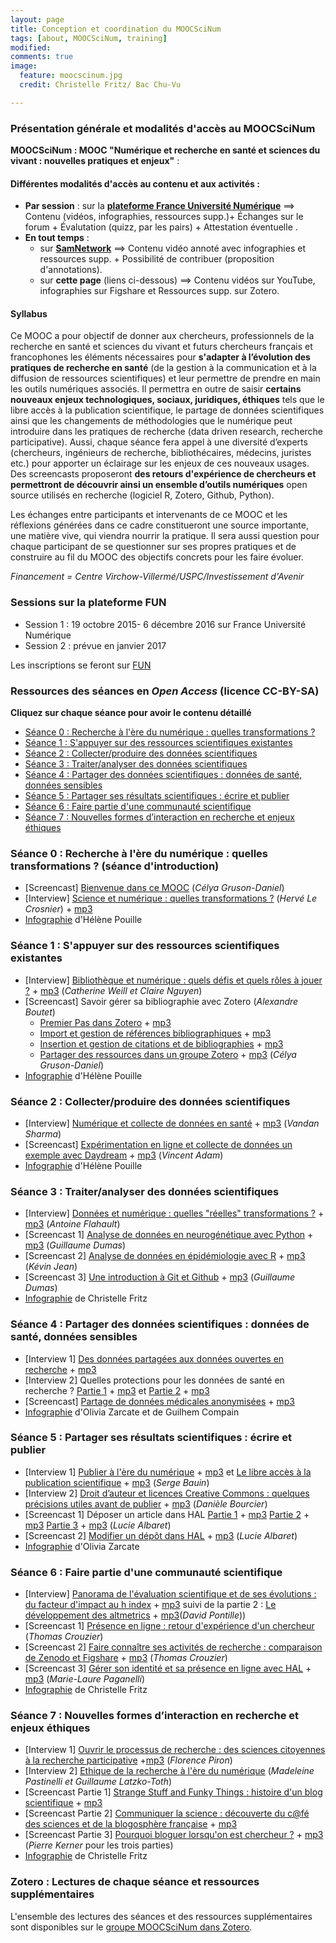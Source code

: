 ```yaml
---
layout: page
title: Conception et coordination du MOOCSciNum
tags: [about, MOOCSciNum, training]
modified:
comments: true
image:
  feature: moocscinum.jpg
  credit: Christelle Fritz/ Bac Chu-Vu

---
```




### Présentation générale et modalités d'accès au MOOCSciNum

**MOOCSciNum : MOOC "Numérique et recherche en santé et sciences du vivant : nouvelles pratiques et enjeux"** :

#### Différentes modalités d'accès au contenu et aux activités :

- **Par session** : sur la **[plateforme France Université Numérique](https://www.france-universite-numerique-mooc.fr/courses/VirchowVillerme/06005/session01/about)** ==> Contenu (vidéos, infographies, ressources supp.)+ Échanges sur le forum + Évalutation (quizz, par les pairs) + Attestation éventuelle .
- **En tout temps** :
  - sur **[SamNetwork](https://www.sam-network.org/video/mooc-numerique-et-recherche-en-sante-et-sciences-du-vivant-moocscinum)** ==> Contenu vidéo annoté avec infographies et ressources supp. + Possibilité de contribuer (proposition d'annotations).
  - sur **cette page** (liens ci-dessous) ==> Contenu vidéos sur YouTube, infographies sur Figshare et Ressources supp. sur Zotero.

#### Syllabus

Ce MOOC a pour objectif de donner aux chercheurs, professionnels de la recherche en santé et sciences du vivant et futurs chercheurs français et francophones les éléments nécessaires pour **s'adapter à l’évolution des pratiques de recherche en santé** (de la gestion à la communication et à la diffusion de ressources scientifiques) et leur permettre de prendre en main les outils numériques associés. Il permettra en outre de saisir **certains nouveaux enjeux technologiques, sociaux, juridiques, éthiques** tels que le libre accès à la publication scientifique, le partage de données scientifiques ainsi que les changements de méthodologies que le numérique peut introduire dans les pratiques de recherche (data driven research, recherche participative).
Aussi, chaque séance fera appel à une diversité d’experts (chercheurs, ingénieurs de recherche, bibliothécaires, médecins, juristes etc.) pour apporter un éclairage sur les enjeux de ces nouveaux usages. Des screencasts proposeront **des retours d'expérience de chercheurs et permettront de découvrir ainsi un ensemble d’outils numériques** open source utilisés en recherche (logiciel R, Zotero, Github, Python).

Les échanges entre participants et intervenants de ce MOOC et les réflexions générées dans ce cadre constitueront une source importante, une matière vive, qui viendra nourrir la pratique. Il sera aussi question pour chaque participant de se questionner sur ses propres pratiques et de construire au fil du MOOC des objectifs concrets pour les faire évoluer.


*Financement = Centre Virchow-Villermé/USPC/Investissement d'Avenir*

### Sessions sur la plateforme FUN

- Session 1 : 19 octobre 2015- 6 décembre 2016 sur France Université Numérique
- Session 2 : prévue en janvier 2017

Les inscriptions se feront sur [FUN](https://www.fun-mooc.fr/courses/VirchowVillerme/06005/session01/about)

### Ressources des séances en *Open Access* (licence CC-BY-SA)

**Cliquez sur chaque séance pour avoir le contenu détaillé**

- [Séance 0 : Recherche à l'ère du numérique : quelles transformations ?](#seance0)
- [Séance 1 : S'appuyer sur des ressources scientifiques existantes](#seance1)
- [Séance 2 : Collecter/produire des données scientifiques](#seance2)
- [Séance 3 : Traiter/analyser des données scientifiques](#seance3)
- [Séance 4 : Partager des données scientifiques : données de santé, données sensibles](#seance4)
- [Séance 5 : Partager ses résultats scientifiques : écrire et publier](#seance5)
- [Séance 6 : Faire partie d'une communauté scientifique](#seance6)
- [Séance 7 : Nouvelles formes d’interaction en recherche et enjeux éthiques](#seance7)


### Séance 0 : Recherche à l'ère du numérique : quelles transformations ? (séance d'introduction) <a name="seanceO"></a>
- [Screencast] [Bienvenue dans ce MOOC](https://youtu.be/MKGgSefAjmU?list=PLp_ugSUC6I1oLenFuPlekHFU3nudIWa5V) (*Célya Gruson-Daniel*)
- [Interview] [Science et numérique : quelles transformations ?](https://www.youtube.com/watch?v=rG7yjPKQ-ZY) (*Hervé Le Crosnier*) + [mp3](https://oae.esup-portail.org/content/OAE-Esup/VJt1kPnll)
- [Infographie](http://figshare.com/articles/Science_et_num_rique_quelles_transformations_/1572555) d'Hélène Pouille

### Séance 1 : S'appuyer sur des ressources scientifiques existantes <a name="seance1"></a>
- [Interview] [Bibliothèque et numérique : quels défis et quels rôles à jouer ?](https://www.youtube.com/watch?v=COcklc4QASg) + [mp3](https://oae.esup-portail.org/content/OAE-Esup/VktQn0Gbe) (*Catherine Weill et Claire Nguyen*)
- [Screencast] Savoir gérer sa bibliographie avec Zotero (*Alexandre Boutet*)
  - [Premier Pas dans Zotero](https://www.youtube.com/watch?v=sBNhU7eTKz4) + [mp3](https://oae.esup-portail.org/content/OAE-Esup/V1gfoaRfbe)
  - [Import et gestion de références bibliographiques](https://www.youtube.com/watch?v=pbzBhQk9S7w) + [mp3](https://oae.esup-portail.org/content/OAE-Esup/4JFWaRzWg)
  - [Insertion et gestion de citations et de bibliographies](https://www.youtube.com/watch?v=6AoackQaw1g) + [mp3](https://oae.esup-portail.org/content/OAE-Esup/Nkbq2Czbg)
  - [Partager des ressources dans un groupe Zotero](https://www.youtube.com/watch?v=HDcO2TAPGdk) + [mp3](https://oae.esup-portail.org/content/OAE-Esup/VyGw30M-g) (*Célya Gruson-Daniel*)
- [Infographie](http://figshare.com/articles/Biblioth_que_et_num_rique_quels_d_fis_et_quels_r_les_jouer_/1585142) d'Hélène Pouille

### Séance 2 : Collecter/produire des données scientifiques <a name="seance2"></a>

- [Interview] [Numérique et collecte de données en santé](https://www.youtube.com/watch?v=vB0jHQgVkEs&list=PLp_ugSUC6I1oANRlVyd0oou2YPdngIqn_&index=2) + [mp3](https://oae.esup-portail.org/content/OAE-Esup/EJzOAGnZx) (*Vandan Sharma*)
- [Screencast] [Expérimentation en ligne et collecte de données un exemple avec Daydream](https://www.youtube.com/watch?v=nQWLKt_6Ac4&list=PLp_ugSUC6I1oANRlVyd0oou2YPdngIqn_) + [mp3](https://oae.esup-portail.org/content/OAE-Esup/N1nvkQ2Ze) (*Vincent Adam*)
- [Infographie](http://figshare.com/articles/Num_rique_et_collecte_des_donn_es_en_sant_/1590970) d'Hélène Pouille

### Séance 3 : Traiter/analyser des données scientifiques <a name="seance3"></a>
- [Interview] [Données et numérique : quelles "réelles" transformations ?](https://www.youtube.com/watch?v=itHhiPkH7yc) + [mp3](https://oae.esup-portail.org/content/OAE-Esup/V1kiN8rMg) (*Antoine Flahault*)
- [Screencast 1] [Analyse de données en neurogénétique avec Python](https://www.youtube.com/watch?v=nKnNeIy5SqM) + [mp3](https://oae.esup-portail.org/content/OAE-Esup/VJm1NIBMx) (*Guillaume Dumas*)
- [Screencast 2] [Analyse de données en épidémiologie avec R](https://www.youtube.com/watch?v=KE-WZwGaGi4) + [mp3](https://oae.esup-portail.org/content/OAE-Esup/N1csX8BGe) (*Kévin Jean*)
- [Screencast 3] [Une introduction à Git et Github](https://www.youtube.com/watch?v=jrxOCiIo1fs) + [mp3](https://oae.esup-portail.org/content/OAE-Esup/VkUX4LrMx) (*Guillaume Dumas*)
- [Infographie](https://figshare.com/articles/Donn_es_et_num_rique_quelles_r_elles_transformations_/3380833) de Christelle Fritz

### Séance 4 : Partager des données scientifiques : données de santé, données sensibles <a name="seance4"></a>
- [Interview 1] [Des données partagées aux données ouvertes en recherche](https://www.youtube.com/watch?v=_Y0MiIqBjM0&list=PLp_ugSUC6I1rNuPsU_A8S_bU-INiOJ9f_) + [mp3](https://oae.esup-portail.org/content/OAE-Esup/4yeeFq0Me)
- [Interview 2] Quelles protections pour les données de santé en recherche ? [Partie 1](https://www.youtube.com/watch?v=Msf7emTMPjU&list=PLp_ugSUC6I1rNuPsU_A8S_bU-INiOJ9f_&index=2) + [mp3](https://oae.esup-portail.org/content/OAE-Esup/VkUXK9Azx) et [Partie 2](https://www.youtube.com/watch?v=kP-qDndoxfs&index=3&list=PLp_ugSUC6I1rNuPsU_A8S_bU-INiOJ9f_) + [mp3](https://oae.esup-portail.org/content/OAE-Esup/EyZj_qRfx)
- [Screencast] [Partage de données médicales anonymisées](https://www.youtube.com/watch?v=VxGkiF--3D0&list=PLp_ugSUC6I1rNuPsU_A8S_bU-INiOJ9f_&index=4) + [mp3](https://oae.esup-portail.org/content/OAE-Esup/41Bzs5CMg)
- [Infographie](https://figshare.com/articles/Donn_es_de_sant_quelles_protections_/1601882) d'Olivia Zarcate et de Guilhem Compain

### Séance 5 : Partager ses résultats scientifiques : écrire et publier <a name="seance5"></a>
- [Interview 1] [Publier à l'ère du numérique](https://www.youtube.com/watch?v=uKUScf6NrNY&list=PLp_ugSUC6I1pnakHnSIqyUqEb_uYt3j-k) + [mp3](https://oae.esup-portail.org/content/OAE-Esup/NkoCWksQe) et [Le libre accès à la publication scientifique](https://www.youtube.com/watch?v=VbGEmOi7PEo&list=PLp_ugSUC6I1pnakHnSIqyUqEb_uYt3j-k&index=3) + [mp3](https://oae.esup-portail.org/content/OAE-Esup/4kswXyimx) (*Serge Bauin*)
- [Interview 2] [Droit d’auteur et licences Creative Commons : quelques précisions utiles avant de publier](https://www.youtube.com/watch?v=MM8oZPsGOj0&index=2&list=PLp_ugSUC6I1pnakHnSIqyUqEb_uYt3j-k) + [mp3](https://oae.esup-portail.org/content/OAE-Esup/N1WJmysXg) (*Danièle Bourcier*)
- [Screencast 1] Déposer un article dans HAL [Partie 1](https://www.youtube.com/watch?v=XiOw-ilpnjo&list=PLp_ugSUC6I1pnakHnSIqyUqEb_uYt3j-k&index=4) + [mp3](https://oae.esup-portail.org/content/OAE-Esup/VyEmX1jmg) [Partie 2](https://www.youtube.com/watch?v=0n7yuI788Z4&index=5&list=PLp_ugSUC6I1pnakHnSIqyUqEb_uYt3j-k) + [mp3](https://oae.esup-portail.org/content/OAE-Esup/E1Gn4Jjml) [Partie 3](https://www.youtube.com/watch?v=NRTy8B4WvaI&list=PLp_ugSUC6I1pnakHnSIqyUqEb_uYt3j-k&index=6) + [mp3](https://www.youtube.com/watch?v=NRTy8B4WvaI&index=6&list=PLp_ugSUC6I1pnakHnSIqyUqEb_uYt3j-k) (*Lucie Albaret*)
- [Screencast 2] [Modifier un dépôt dans HAL](https://www.youtube.com/watch?v=ggE_wqsZHjw&list=PLp_ugSUC6I1pnakHnSIqyUqEb_uYt3j-k&index=7) + [mp3](https://oae.esup-portail.org/content/OAE-Esup/EkaUt1iQl) (*Lucie Albaret*)
- [Infographie](https://figshare.com/articles/Diffuser_et_partager_des_ressources/1608852) d'Olivia Zarcate

### Séance 6 : Faire partie d'une communauté scientifique <a name="seance6"></a>

- [Interview] [Panorama de l'évaluation scientifique et de ses évolutions : du facteur d'impact au h index](https://www.youtube.com/watch?v=byRK3GusJyY&list=PLp_ugSUC6I1pR1VUBhBkVPFRugrLL_deA&index=1) + [mp3](https://oae.esup-portail.org/content/OAE-Esup/NktwH-B4x) suivi de la partie 2 : [Le développement des altmetrics](https://www.youtube.com/watch?v=5Fpfb-jWPPU&list=PLp_ugSUC6I1pR1VUBhBkVPFRugrLL_deA&index=2) + [mp3](https://oae.esup-portail.org/content/OAE-Esup/NynzIZSNg)(*David Pontille*))
- [Screencast 1] [Présence en ligne : retour d'expérience d'un chercheur](https://www.amara.org/fr/videos/A0C9eEFAWGX9/info/presence-en-ligne-retour-dexperience-dun-chercheur-moocscinums6/) (*Thomas Crouzier*)
- [Screencast 2] [Faire connaître ses activités de recherche : comparaison de Zenodo et Figshare](https://www.youtube.com/watch?v=KRq_rLldzME&list=PLp_ugSUC6I1pR1VUBhBkVPFRugrLL_deA&index=3) + [mp3](https://oae.esup-portail.org/content/OAE-Esup/4JEiBWBNl) (*Thomas Crouzier*)
- [Screencast 3] [Gérer son identité et sa présence en ligne avec HAL](https://www.youtube.com/watch?v=21LlrRz5HaU&list=PLp_ugSUC6I1pR1VUBhBkVPFRugrLL_deA&index=4) + [mp3](https://oae.esup-portail.org/content/OAE-Esup/NyRDjbBNe) (*Marie-Laure Paganelli*)
- [Infographie](https://figshare.com/articles/Panorama_de_l_valuation_scientifique_et_de_ses_volutions/3851544) de Christelle Fritz

### Séance 7 : Nouvelles formes d’interaction en recherche et enjeux éthiques <a name="seance7"></a>
- [Interview 1] [Ouvrir le processus de recherche : des sciences citoyennes à la recherche participative](https://www.youtube.com/watch?v=hphLHYzDH3A&index=1&list=PLp_ugSUC6I1ptdKPJ5smexoBf13WaIYsJ) +[mp3](https://oae.esup-portail.org/content/OAE-Esup/41hgFxFVe) (*Florence Piron*)
- [Interview 2] [Ethique de la recherche à l'ère du numérique](https://www.youtube.com/watch?v=7DP_cAbmjQ4&index=2&list=PLp_ugSUC6I1ptdKPJ5smexoBf13WaIYsJ) (*Madeleine Pastinelli et Guillaume Latzko-Toth*)
- [Screencast Partie 1] [Strange Stuff and Funky Things : histoire d'un blog scientifique](https://www.youtube.com/watch?v=k7ZSCDjwQS4&index=3&list=PLp_ugSUC6I1ptdKPJ5smexoBf13WaIYsJ) +  [mp3](https://oae.esup-portail.org/content/OAE-Esup/4y7PKetEe)
- [Screencast  Partie 2] [Communiquer la science : découverte du c@fé des sciences et de la blogosphère française](https://www.youtube.com/watch?v=SSFc0s-V-2Y&index=4&list=PLp_ugSUC6I1ptdKPJ5smexoBf13WaIYsJ) + [mp3](https://oae.esup-portail.org/content/OAE-Esup/4yJ19gFVe)
- [Screencast Partie 3] [Pourquoi bloguer lorsqu'on est chercheur ?](https://www.youtube.com/watch?v=ATPb8URGABw&index=5&list=PLp_ugSUC6I1ptdKPJ5smexoBf13WaIYsJ) + [mp3](https://oae.esup-portail.org/content/OAE-Esup/41MXceKVg) (*Pierre Kerner* pour les trois parties)
- [Infographie](https://figshare.com/articles/Nouvelles_formes_d_interactions_en_recherche_et_enjeux_thiques/3380836) de Christelle Fritz

### Zotero : Lectures de chaque séance et ressources supplémentaires

L'ensemble des lectures des séances et des ressources supplémentaires sont disponibles sur le [groupe MOOCSciNum dans Zotero](https://www.zotero.org/groups/moocscinum).
